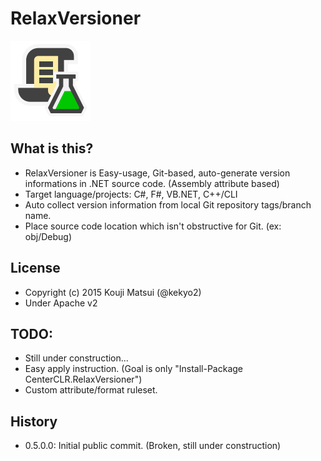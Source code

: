 # RelaxVersioner
![RelaxVersioner](https://raw.githubusercontent.com/kekyo/CenterCLR.RelaxVersioner/master/Images/CenterCLR.RelaxVersioner.128.png)

## What is this?
* RelaxVersioner is Easy-usage, Git-based, auto-generate version informations in .NET source code. (Assembly attribute based)
* Target language/projects: C#, F#, VB.NET, C++/CLI
* Auto collect version information from local Git repository tags/branch name.
* Place source code location which isn't obstructive for Git. (ex: obj/Debug)

## License
* Copyright (c) 2015 Kouji Matsui (@kekyo2)
* Under Apache v2

## TODO:
* Still under construction...
* Easy apply instruction. (Goal is only "Install-Package CenterCLR.RelaxVersioner")
* Custom attribute/format ruleset.

## History
* 0.5.0.0: Initial public commit. (Broken, still under construction)
